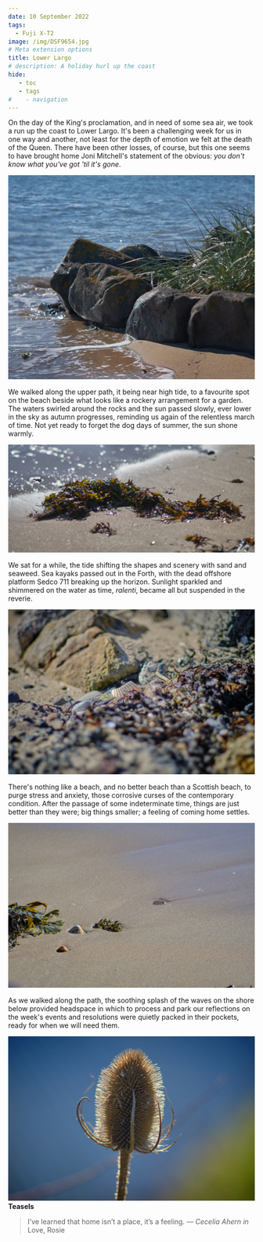 ```yaml
---
date: 10 September 2022
tags:
  - Fuji X-T2
image: /img/DSF9654.jpg
# Meta extension options
title: Lower Largo
# description: A holiday hurl up the coast
hide:
   - toc
   - tags
#    - navigation
---
```


On the day of the King's proclamation, and in need of some sea air, we took a run up the coast to Lower Largo. It's been a challenging week for us in one way and another, not least for the depth of emotion we felt at the death of the Queen. There have been other losses, of course, but this one seems to have brought home Joni Mitchell's statement of the obvious: *you don't know what you've got 'til it's gone*.

![](/img/DSF9639Panorama.jpg)

We walked along the upper path, it being near high tide, to a favourite spot on the beach beside what looks like a rockery arrangement for a garden. The waters swirled around the rocks and the sun passed slowly, ever lower in the sky as autumn progresses, reminding us again of the relentless march of time. Not yet ready to forget the dog days of summer, the sun shone warmly.

![](/img/DSF9628Panorama.jpg)

We sat for a while, the tide shifting the shapes and scenery with sand and seaweed. Sea kayaks passed out in the Forth, with the dead offshore platform Sedco 711 breaking up the horizon. Sunlight sparkled and shimmered on the water as time, *ralenti*, became all but suspended in the reverie.

![](/img/DSF9626.jpg)

There's nothing like a beach, and no better beach than a Scottish beach, to purge stress and anxiety, those corrosive curses of the contemporary condition. After the passage of some indeterminate time, things are just better than they were; big things smaller; a feeling of coming home settles.

![](/img/DSF9641.jpg)

As we walked along the path, the soothing splash of the waves on the shore below provided headspace in which to process and park our reflections on the week's events and resolutions were quietly packed in their pockets, ready for when we will need them. 

![](/img/DSF9652.jpg)
**Teasels**

> I’ve learned that home isn’t a place, it’s a feeling. — *Cecelia Ahern in* Love, Rosie